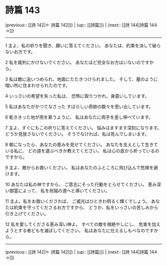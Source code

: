 # 詩篇 143

(previous:: [[詩 142|← 詩篇 142]]) | (up:: [[詩篇]]) | (next:: [[詩 144|詩篇 144 →]])

***


1 主よ、私の祈りを聞き、願いに答えてください。 あなたは、約束を決して破らないお方です。 

2 私を裁判にかけないでください。 あなたほど完全なお方はいないのですから。 

3 私は敵に追いつめられ、地面にたたきつけられました。 そして、墓のように暗い所に住まわせられたのです。 

4 いっさいの希望を失った私は、 恐怖に取りつかれ、身震いしています。 

5 私はあなたがかつてなさった すばらしい奇跡の数々を思い出しています。 

6 乾ききった地が雨を慕うように、 私はあなたに両手を差し伸べています。 

7 主よ、すぐにもこの祈りに答えてください。 悩みはますます深刻になります。 どうか見放さないでください。 そうでなければ、私は死んでしまいます。 

8 朝になったら、あなたの恵みを見せてください。 あなたを支えとして生きている私に、 どの道を選ぶべきか教えてください。 私は心の底から祈っているのですから。 

9 主よ、敵からお救いください。 私はあなたのふところに飛び込んで危険を避けます。 

10 あなたは私の神ですから、 ご意志にそった行動をとらせてください。 恵み深い御霊によって、 私を祝福の道へと導いてください。 

11 主よ。私をお救いくだされば、 ご威光はひときわ明るく輝くでしょう。 あなたは約束を守ってくださるお方ですから、 どうか、私をいっさいの苦しみから 引き上げてください。 

12 私を愛してくださる恵み深い神よ。 すべての敵を根絶やしにし、 危害を加えようとする者どもを滅ぼしてください。 私はあなたに仕えるしもべなのですから。

***

(previous:: [[詩 142|← 詩篇 142]]) | (up:: [[詩篇]]) | (next:: [[詩 144|詩篇 144 →]])
